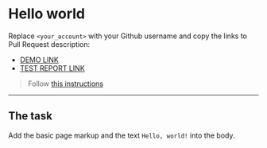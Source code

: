 # Hello world
Replace `<your_account>` with your Github username and copy the links to Pull Request description:
- [DEMO LINK](https://korchovskyi.github.io/layout_hello-world/)
- [TEST REPORT LINK](https://korchovskyi.github.io/layout_hello-world/report/html_report/)

> Follow [this instructions](https://mate-academy.github.io/layout_task-guideline/#how-to-solve-the-layout-tasks-on-github)
___

## The task
Add the basic page markup and the text `Hello, world!` into the body.
